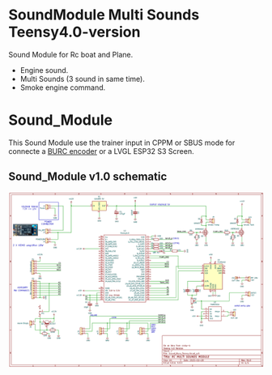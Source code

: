 # SoundModule Multi Sounds Teensy4.0-version
Sound Module for Rc boat and Plane.  
- Engine sound.  
- Multi Sounds (3 sound in same time).  
- Smoke engine command.  

# Sound_Module
This Sound Module use the trainer input in CPPM or SBUS mode for connecte a [BURC encoder](https://github.com/pierrotm777/BURC_Encoder) or a LVGL ESP32 S3 Screen.    

## Sound_Module v1.0 schematic
![here](https://github.com/pierrotm777/SoundModule_Teensy4.0-version/blob/main/Hardware/Sound_Myca_Teensy_v1.0.png)

